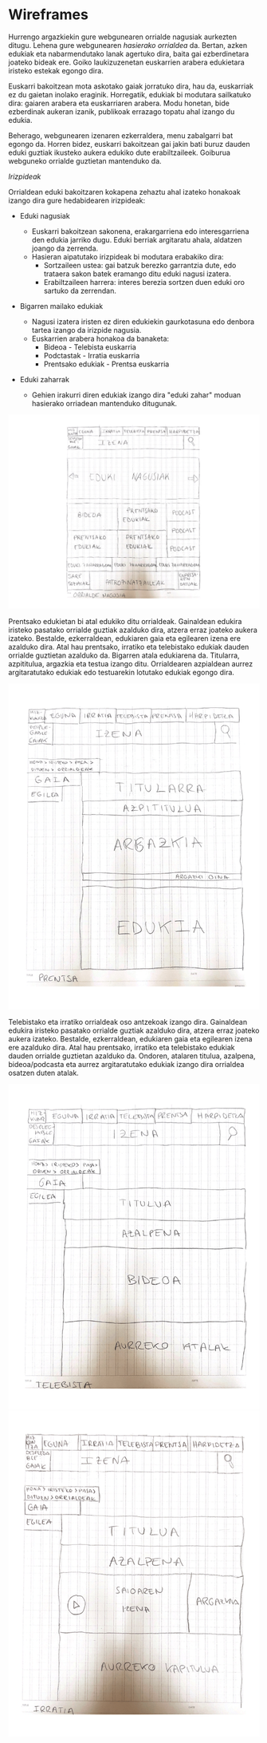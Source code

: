 # Wireframes

<!--
Recoged en este documento un listado con enlaces a los diferentes
wireframes que creéis para el proyecto web
-->

Hurrengo argazkiekin gure webgunearen orrialde nagusiak aurkezten ditugu. Lehena gure webgunearen *hasierako orrialdea* da. Bertan, azken edukiak eta nabarmendutako lanak agertuko dira, baita gai ezberdinetara joateko bideak ere. Goiko laukizuzenetan euskarrien arabera edukietara iristeko estekak egongo dira. 

Euskarri bakoitzean mota askotako gaiak jorratuko dira, hau da, euskarriak ez du gaietan inolako eraginik. Horregatik, edukiak bi modutara sailkatuko dira: gaiaren arabera eta euskarriaren arabera. Modu honetan, bide ezberdinak aukeran izanik, publikoak errazago topatu ahal izango du edukia.

Beherago, webgunearen izenaren ezkerraldera, menu zabalgarri bat egongo da. Horren bidez, euskarri bakoitzean gai jakin bati buruz dauden eduki guztiak ikusteko aukera edukiko dute erabiltzaileek. Goiburua webguneko orrialde guztietan mantenduko da.


*Irizpideak*

Orrialdean eduki bakoitzaren kokapena zehaztu ahal izateko honakoak izango dira gure hedabidearen irizpideak:

* Eduki nagusiak
    * Euskarri bakoitzean sakonena, erakargarriena edo interesgarriena den edukia jarriko dugu. Eduki berriak argitaratu ahala, aldatzen joango da zerrenda. 
    * Hasieran aipatutako irizpideak bi modutara erabakiko dira: 
        * Sortzaileen ustea: gai batzuk berezko garrantzia dute, edo trataera sakon batek eramango ditu eduki nagusi izatera.
        * Erabiltzaileen harrera: interes berezia sortzen duen eduki oro sartuko da zerrendan.

* Bigarren mailako edukiak
    * Nagusi izatera iristen ez diren edukiekin gaurkotasuna edo denbora tartea izango da irizpide nagusia. 
    * Euskarrien arabera honakoa da banaketa:
        * Bideoa - Telebista euskarria
        * Podctastak - Irratia euskarria
        * Prentsako edukiak - Prentsa euskarria

* Eduki zaharrak
    * Gehien irakurri diren edukiak izango dira "eduki zahar" moduan hasierako orriadean mantenduko ditugunak.

![Orrialde nagusia](Hasiera-1.png)

Prentsako edukietan bi atal edukiko ditu orrialdeak. Gainaldean edukira iristeko pasatako orrialde guztiak azalduko dira, atzera erraz joateko aukera izateko. Bestalde, ezkerraldean, edukiaren gaia eta egilearen izena ere azalduko dira. Atal hau prentsako, irratiko eta telebistako edukiak dauden orrialde guztietan azalduko da. Bigarren atala edukiarena da. Titularra, azpititulua, argazkia eta testua izango ditu. Orrialdearen azpialdean aurrez argitaratutako edukiak edo testuarekin lotutako edukiak egongo dira. 

![Prentsa](PRENTSA-1.png)

Telebistako eta irratiko orrialdeak oso antzekoak izango dira. Gainaldean edukira iristeko pasatako orrialde guztiak azalduko dira, atzera erraz joateko aukera izateko. Bestalde, ezkerraldean, edukiaren gaia eta egilearen izena ere azalduko dira. Atal hau prentsako, irratiko eta telebistako edukiak dauden orrialde guztietan azalduko da. Ondoren, atalaren titulua, azalpena, bideoa/podcasta eta aurrez argitaratutako edukiak izango dira orrialdea osatzen duten atalak.

![Telebista](Telebista-1.png)
![Irratia](Irratia-1.png)